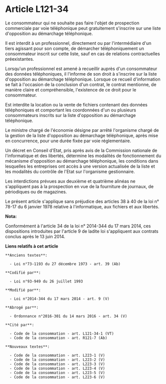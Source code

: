 # Article L121-34

Le consommateur qui ne souhaite pas faire l'objet de prospection commerciale par voie téléphonique peut gratuitement
s'inscrire sur une liste d'opposition au démarchage téléphonique. 

Il est interdit à un professionnel, directement ou par l'intermédiaire d'un tiers agissant pour son compte, de démarcher
téléphoniquement un consommateur inscrit sur cette liste, sauf en cas de relations contractuelles préexistantes. 

Lorsqu'un professionnel est amené à recueillir auprès d'un consommateur des données téléphoniques, il l'informe de son droit
à s'inscrire sur la liste d'opposition au démarchage téléphonique. Lorsque ce recueil d'information se fait à l'occasion de
la conclusion d'un contrat, le contrat mentionne, de manière claire et compréhensible, l'existence de ce droit pour le
consommateur. 

Est interdite la location ou la vente de fichiers contenant des données téléphoniques et comportant les coordonnées d'un ou
plusieurs consommateurs inscrits sur la liste d'opposition au démarchage téléphonique. 

Le ministre chargé de l'économie désigne par arrêté l'organisme chargé de la gestion de la liste d'opposition au démarchage
téléphonique, après mise en concurrence, pour une durée fixée par voie réglementaire. 

Un décret en Conseil d'Etat, pris après avis de la Commission nationale de l'informatique et des libertés, détermine les
modalités de fonctionnement du mécanisme d'opposition au démarchage téléphonique, les conditions dans lesquelles les
entreprises ont accès à une version actualisée de la liste et les modalités du contrôle de l'Etat sur l'organisme
gestionnaire. 

Les interdictions prévues aux deuxième et quatrième alinéas ne s'appliquent pas à la prospection en vue de la fourniture de
journaux, de périodiques ou de magazines. 

Le présent article s'applique sans préjudice des articles 38 à 40 de la loi n° 78-17 du 6 janvier 1978 relative à
l'informatique, aux fichiers et aux libertés.

**Nota:**

Conformément à l'article 34 de la loi n° 2014-344 du 17 mars 2014, ces dispositions introduites par l'article 9 de ladite loi
s'appliquent aux contrats conclus après le 13 juin 2014.

**Liens relatifs à cet article**

	**Anciens textes**:

	  - Loi n°73-1193 du 27 décembre 1973 - art. 39 (Ab)

	**Codifié par**:

	  - Loi n°93-949 du 26 juillet 1993

	**Modifié par**:

	  - Loi n°2014-344 du 17 mars 2014 - art. 9 (V)

	**Abrogé par**:

	  - Ordonnance n°2016-301 du 14 mars 2016 - art. 34 (V)

	**Cité par**:

	  - Code de la consommation - art. L121-34-1 (VT)
	  - Code de la consommation - art. R121-7 (Ab)

	**Nouveaux textes**:

	  - Code de la consommation - art. L223-1 (V)
	  - Code de la consommation - art. L223-2 (V)
	  - Code de la consommation - art. L223-3 (V)
	  - Code de la consommation - art. L223-4 (V)
	  - Code de la consommation - art. L223-5 (V)
	  - Code de la consommation - art. L223-6 (V)
